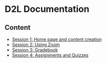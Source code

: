 # D2L Documentation
## Content
- [Session 1: Home page and content creation](session1/README.md)
- [Session 2: Using Zoom](session2/README.md)
- [Session 3: Gradebook](session3/README.md)
- [Session 4: Assignments and Quizzes](session4/README.md)